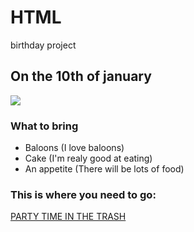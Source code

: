 # HTML
birthday project
<!DOCTYPE html>
<body>
    <title><h1>It's My Birthday</h1></title>
    <h2>On the 10th of january</h2>
    <img src="https://www.cakefactory.co.il/images/cakes/%D7%A2%D7%95%D7%92%D7%AA-%D7%98%D7%A4%D7%98%D7%95%D7%A4%D7%99-%D7%92%D7%90%D7%A0%D7%A9-%D7%95%D7%9E%D7%9E%D7%AA%D7%A7%D7%99%D7%9D-%D7%9C%D7%91%D7%9F-%D7%9E%D7%99%D7%98%D7%9C-%D7%90%D7%96%D7%95%D7%9C%D7%90%D7%99.jpg" >
<h3>What to bring</h3>
<ul>
    <li>Baloons (I love baloons)</li>
    <li>Cake (I'm realy good at eating)</li>
    <li>An appetite (There will be lots of food)</li>
</ul>
<h3>This is where you need to go:</h3>
<a href="https://www.google.com/maps/place/%D7%A4%D7%90%D7%A8%D7%A7+%D7%90%D7%A8%D7%99%D7%90%D7%9C+%D7%A9%D7%A8%D7%95%D7%9F%E2%80%AD/@32.03041,34.82171,15z/data=!4m14!1m7!3m6!1s0x151d4ad8529dd8a1:0xfa1d81c546898022!2z16TXkNeo16cg15DXqNeZ15DXnCDXqdeo15XXnw!8m2!3d32.03041!4d34.82171!16zL20vMGN2MDZm!3m5!1s0x151d4ad8529dd8a1:0xfa1d81c546898022!8m2!3d32.03041!4d34.82171!16zL20vMGN2MDZm?entry=ttu">PARTY TIME IN THE TRASH</a>

</body>
